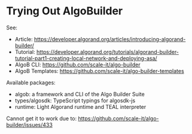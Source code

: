 # Trying Out AlgoBuilder

See:
* Article: https://developer.algorand.org/articles/introducing-algorand-builder/
* Tutorial: https://developer.algorand.org/tutorials/algorand-builder-tutorial-part1-creating-local-network-and-deploying-asa/
* AlgoB CLI: https://github.com/scale-it/algo-builder
* AlgoB Templates: https://github.com/scale-it/algo-builder-templates


Available packages:
* algob: a framework and CLI of the Algo Builder Suite
* types/algosdk: TypeScript typings for algosdk-js
* runtime: Light Algorand runtime and TEAL interpreter

Cannot get it to work due to: https://github.com/scale-it/algo-builder/issues/433